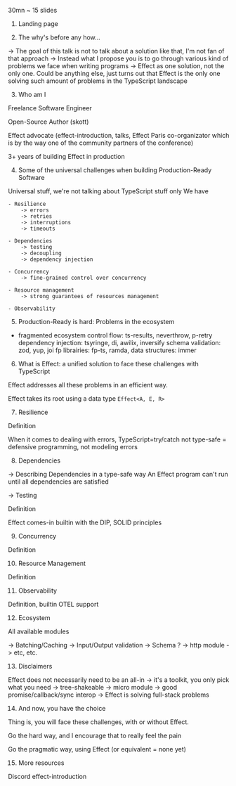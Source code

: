 30mn ~ 15 slides

1) Landing page


2) The why's before any how...

-> The goal of this talk is not to talk about a solution like that, I'm not fan of that approach
-> Instead what I propose you is to go through various kind of problems we face when writing programs
-> Effect as one solution, not the only one. Could be anything else, just turns out that Effect is the only one solving such amount of problems in the TypeScript landscape


3) Who am I

Freelance Software Engineer

Open-Source Author (skott)

Effect advocate (effect-introduction, talks, Effect Paris co-organizator which is by the way one of the community partners of the conference)

3+ years of building Effect in production 


4) Some of the universal challenges when building Production-Ready Software

Universal stuff, we're not talking about TypeScript stuff only
We have 

    - Resilience
        -> errors
        -> retries
        -> interruptions
        -> timeouts

    - Dependencies
        -> testing
        -> decoupling
        -> dependency injection

    - Concurrency
        -> fine-grained control over concurrency
        
    - Resource management
        -> strong guarantees of resources management

    - Observability

5) Production-Ready is hard: Problems in the ecosystem

- fragmented ecosystem
    control flow: ts-results, neverthrow, p-retry
    dependency injection: tsyringe, di, awilix, inversify
    schema validation: zod, yup, joi
    fp librairies: fp-ts, ramda, 
    data structures: immer 

6) What is Effect: a unified solution to face these challenges with TypeScript

Effect addresses all these problems in an efficient way.

Effect takes its root using a data type `Effect<A, E, R>`

7) Resilience

Definition

When it comes to dealing with errors, TypeScript=try/catch not type-safe
= defensive programming, not modeling errors

8) Dependencies

-> Describing Dependencies in a type-safe way
An Effect program can't run until all dependencies are satisfied

-> Testing

Definition

Effect comes-in builtin with the DIP, SOLID principles

9) Concurrency

Definition

10) Resource Management

Definition

11) Observability

Definition, builtin OTEL support

12) Ecosystem

All available modules

-> Batching/Caching
-> Input/Output validation -> Schema ?
-> http module
-> etc, etc.

13) Disclaimers

Effect does not necessarily need to be an all-in
    -> it's a toolkit, you only pick what you need
    -> tree-shakeable 
    -> micro module
    -> good promise/callback/sync interop
    -> Effect is solving full-stack problems


14) And now, you have the choice

Thing is, you will face these challenges, with or without Effect.

Go the hard way, and I encourage that to really feel the pain

Go the pragmatic way, using Effect (or equivalent = none yet)


15) More resources

Discord
effect-introduction

